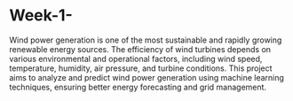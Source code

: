 # Week-1-
Wind power generation is one of the most sustainable and rapidly growing renewable energy sources. The efficiency of wind turbines depends on various environmental and operational factors, including wind speed, temperature, humidity, air pressure, and turbine conditions. This project aims to analyze and predict wind power generation using machine learning techniques, ensuring better energy forecasting and grid management.
